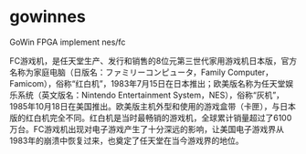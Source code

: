 # gowinnes
GoWin FPGA implement nes/fc

FC游戏机，是任天堂生产、发行和销售的8位元第三世代家用游戏机日本版，官方名称为家庭电脑（日版名：ファミリーコンピュータ，Family Computer，Famicom），俗称“红白机”，1983年7月15日在日本推出；欧美版名称为任天堂娱乐系统（英文版名：Nintendo Entertainment System，NES），俗称“灰机”，1985年10月18日在美国推出。欧美版主机外型和使用的游戏盒带（卡匣），与日本版的红白机完全不同。红白机是当时最畅销的游戏机，全球累计销量超过了6100万台。FC游戏机出现对电子游戏产生了十分深远的影响，让美国电子游戏界从1983年的崩溃中恢复过来，也奠定了任天堂在当今游戏界的地位。
